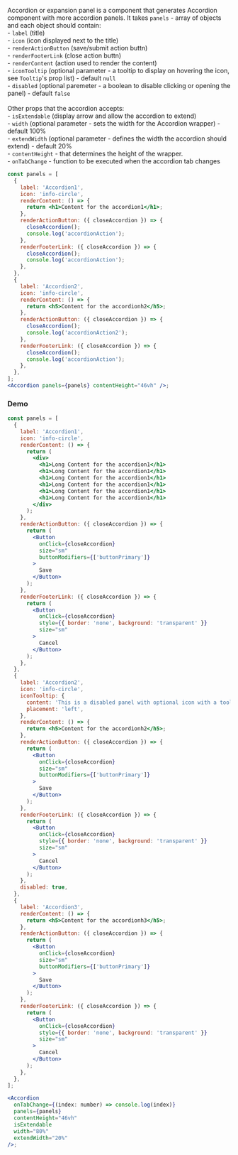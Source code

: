 Accordion or expansion panel is a component that generates Accordion component with more accordion panels. It takes `panels` - array of objects and each object should contain:
<br/>- `label` (title)
<br/>- `icon` (icon displayed next to the title)
<br/>- `renderActionButton` (save/submit action buttn)
<br/>- `renderFooterLink` (close action buttn)
<br/> - `renderContent` (action used to render the content)
<br/> - `iconTooltip` (optional parameter - a tooltip to display on hovering the icon, see `Tooltip`'s prop list) - default `null`
<br/> - `disabled` (optional paremeter - a boolean to disable clicking or opening the panel) - default `false`
<br/>
<br/>Other props that the accordion accepts:
<br/> - `isExtendable` (display arrow and allow the accordion to extend)
<br/> - `width` (optional parameter - sets the width for the Accordion wrapper) - default 100%
<br/> - `extendWidth` (optional parameter - defines the width the accordion should extend) - default 20%
<br/> - `contentHeight` - that determines the height of the wrapper.
<br/> - `onTabChange` - function to be executed when the accordion tab changes

```jsx static
const panels = [
  {
    label: 'Accordion1',
    icon: 'info-circle',
    renderContent: () => {
      return <h1>Content for the accordion1</h1>;
    },
    renderActionButton: ({ closeAccordion }) => {
      closeAccordion();
      console.log('accordionAction');
    },
    renderFooterLink: ({ closeAccordion }) => {
      closeAccordion();
      console.log('accordionAction');
    },
  },
  {
    label: 'Accordion2',
    icon: 'info-circle',
    renderContent: () => {
      return <h5>Content for the accordionh2</h5>;
    },
    renderActionButton: ({ closeAccordion }) => {
      closeAccordion();
      console.log('accordionAction2');
    },
    renderFooterLink: ({ closeAccordion }) => {
      closeAccordion();
      console.log('accordionAction');
    },
  },
];
<Accordion panels={panels} contentHeight="46vh" />;
```

### Demo

```jsx
const panels = [
  {
    label: 'Accordion1',
    icon: 'info-circle',
    renderContent: () => {
      return (
        <div>
          <h1>Long Content for the accordion1</h1>
          <h1>Long Content for the accordion1</h1>
          <h1>Long Content for the accordion1</h1>
          <h1>Long Content for the accordion1</h1>
          <h1>Long Content for the accordion1</h1>
          <h1>Long Content for the accordion1</h1>
        </div>
      );
    },
    renderActionButton: ({ closeAccordion }) => {
      return (
        <Button
          onClick={closeAccordion}
          size="sm"
          buttonModifiers={['buttonPrimary']}
        >
          Save
        </Button>
      );
    },
    renderFooterLink: ({ closeAccordion }) => {
      return (
        <Button
          onClick={closeAccordion}
          style={{ border: 'none', background: 'transparent' }}
          size="sm"
        >
          Cancel
        </Button>
      );
    },
  },
  {
    label: 'Accordion2',
    icon: 'info-circle',
    iconTooltip: {
      content: 'This is a disabled panel with optional icon with a tooltip',
      placement: 'left',
    },
    renderContent: () => {
      return <h5>Content for the accordionh2</h5>;
    },
    renderActionButton: ({ closeAccordion }) => {
      return (
        <Button
          onClick={closeAccordion}
          size="sm"
          buttonModifiers={['buttonPrimary']}
        >
          Save
        </Button>
      );
    },
    renderFooterLink: ({ closeAccordion }) => {
      return (
        <Button
          onClick={closeAccordion}
          style={{ border: 'none', background: 'transparent' }}
          size="sm"
        >
          Cancel
        </Button>
      );
    },
    disabled: true,
  },
  {
    label: 'Accordion3',
    renderContent: () => {
      return <h5>Content for the accordionh3</h5>;
    },
    renderActionButton: ({ closeAccordion }) => {
      return (
        <Button
          onClick={closeAccordion}
          size="sm"
          buttonModifiers={['buttonPrimary']}
        >
          Save
        </Button>
      );
    },
    renderFooterLink: ({ closeAccordion }) => {
      return (
        <Button
          onClick={closeAccordion}
          style={{ border: 'none', background: 'transparent' }}
          size="sm"
        >
          Cancel
        </Button>
      );
    },
  },
];

<Accordion
  onTabChange={(index: number) => console.log(index)}
  panels={panels}
  contentHeight="46vh"
  isExtendable
  width="80%"
  extendWidth="20%"
/>;
```
